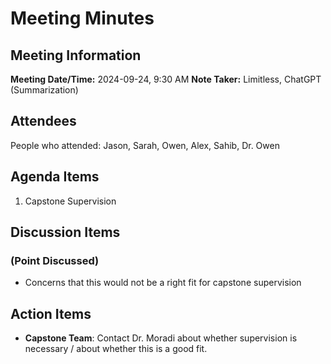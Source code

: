 # Meeting Minutes

## Meeting Information

**Meeting Date/Time:** 2024-09-24, 9:30 AM
**Note Taker:** Limitless, ChatGPT (Summarization)

## Attendees

People who attended: Jason, Sarah, Owen, Alex, Sahib, Dr. Owen

## Agenda Items

1. Capstone Supervision

## Discussion Items

### (Point Discussed)

- Concerns that this would not be a right fit for capstone supervision

## Action Items

- **Capstone Team**: Contact Dr. Moradi about whether supervision is necessary / about whether this is a good fit.
